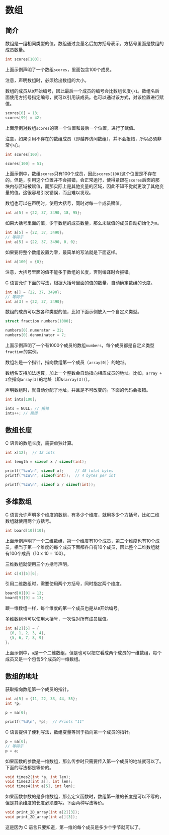 # 数组

## 简介

数组是一组相同类型的值。数组通过变量名后加方括号表示，方括号里面是数组的成员数量。

```c
int scores[100];
```

上面示例声明了一个数组`scores`，里面包含100个成员。

注意，声明数组时，必须给出数组的大小。

数组的成员从`0`开始编号，因此最后一个成员的编号会比数组长度小`1`。数组名后面使用方括号指定编号，就可以引用该成员。也可以通过该方式，对该位置进行赋值。

```c
scores[0] = 13;
scores[99] = 42;
```

上面示例对数组`scores`的第一个位置和最后一个位置，进行了赋值。

注意，如果引用不存在的数组成员（即越界访问数组），并不会报错，所以必须非常小心。

```c
int scores[100];

scores[100] = 51;
```

上面示例中，数组`scores`只有100个成员，因此`scores[100]`这个位置是不存在的。但是，引用这个位置并不会报错，会正常运行，使得紧跟在`scores`后面的那块内存区域被赋值，而那实际上是其他变量的区域，因此不知不觉就更改了其他变量的值。这很容易引发错误，而且难以发现。

数组也可以在声明时，使用大括号，同时对每一个成员赋值。

```c
int a[5] = {22, 37, 3490, 18, 95};
```

如果大括号里面的值，少于数组的成员数量，那么未赋值的成员自动初始化为`0`。

```c
int a[5] = {22, 37, 3490};
// 等同于
int a[5] = {22, 37, 3490, 0, 0};
```

如果要将整个数组设置为零，最简单的写法就是下面这样。

```c
int a[100] = {0};
```

注意，大括号里面的值不能多于数组的长度，否则编译时会报错。

C 语言允许下面的写法，根据大括号里面的值的数量，自动确定数组的长度。

```c
int a[] = {22, 37, 3490};
// 等同于
int a[3] = {22, 37, 3490};
```

数组的成员可以放各种类型的值，比如下面示例放入一个自定义类型。

```c
struct fraction numbers[1000];

numbers[0].numerator = 22;
numbers[0].denominator = 7;
```

上面示例声明了一个有1000个成员的数组`numbers`，每个成员都是自定义类型`fraction`的实例。

数组名是一个指针，指向数组第一个成员（`array[0]`）的地址。

数组名支持加法运算，加上一个整数会自动指向相应成员的地址。比如，`array + 3`会指向`array[3]`的地址（即`&(array[3])`）。

声明数组时，就自动分配了地址，并且是不可改变的。下面的代码会报错。

```c
int ints[100];

ints = NULL; // 报错
ints++; // 报错
```

## 数组长度

C 语言的数组长度，需要单独计算。

```c
int x[12];  // 12 ints

int length = sizeof x / sizeof(int);

printf("%zu\n", sizeof x);     // 48 total bytes
printf("%zu\n", sizeof(int));  // 4 bytes per int

printf("%zu\n", sizeof x / sizeof(int));
```

## 多维数组

C 语言允许声明多个维度的数组，有多少个维度，就用多少个方括号，比如二维数组就使用两个方括号。

```c
int board[10][10];
```

上面示例声明了一个二维数组，第一个维度有10个成员，第二个维度也有10个成员，相当于第一个维度的每个成员下面都各自有10个成员，因此整个二维数组就有100个成员（10 x 10 = 100）。

三维数组就使用三个方括号声明。

```c
int c[4][5][6];
```

引用二维数组时，需要使用两个方括号，同时指定两个维度。

```c
board[0][0] = 13;
board[9][9] = 13;
```

跟一维数组一样，每个维度的第一个成员也是从`0`开始编号。

多维数组也可以使用大括号，一次性对所有成员赋值。

```c
int a[2][5] = {
  {0, 1, 2, 3, 4},
  {5, 6, 7, 8, 9}
};
```

上面示例中，`a`是一个二维数组，但是也可以把它看成两个成员的一维数组，每个成员又是一个包含5个成员的一维数组。

## 数组的地址

获取指向数组第一个成员的指针。

```c
int a[5] = {11, 22, 33, 44, 55};
int *p;

p = &a[0];

printf("%d\n", *p);  // Prints "11"
```

C 语言提供了便利写法，数组变量等同于指向第一个成员的指针。

```c
p = &a[0];
// 等同于
p = a;
```

如果函数的参数是一维数组，那么传参时只需要传入第一个成员的地址就可以了。下面的写法都是等价的。

```c
void times2(int *a, int len);
void times3(int a[], int len);
void times4(int a[5], int len);
```

如果函数参数的是多维数组，那么定义函数时，数组第一维的长度是可以不写的，但是其余维度的长度必须要写。下面两种写法等价。

```c
void print_2D_array(int a[2][3]);
void print_2D_array(int a[][3]);
```

这是因为 C 语言只要知道，第一维的每个成员是多少个字节就可以了。


